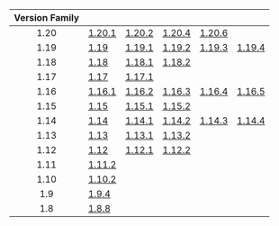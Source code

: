 | Version Family | | | | | |
|:---:|---|---|---|---|---|
| 1.20 | [1.20.1](https://github.com/BaldGang/spigot-build/releases/download/20240504/spigot-1.20.1.jar) | [1.20.2](https://github.com/BaldGang/spigot-build/releases/download/20240504/spigot-1.20.2.jar) | [1.20.4](https://github.com/BaldGang/spigot-build/releases/download/20240504/spigot-1.20.4.jar) | [1.20.6](https://github.com/BaldGang/spigot-build/releases/download/20240504/spigot-1.20.6.jar) | |
| 1.19 | [1.19](https://github.com/BaldGang/spigot-build/releases/download/20240504/spigot-1.19.jar) | [1.19.1](https://github.com/BaldGang/spigot-build/releases/download/20240504/spigot-1.19.1.jar) | [1.19.2](https://github.com/BaldGang/spigot-build/releases/download/20240504/spigot-1.19.2.jar) | [1.19.3](https://github.com/BaldGang/spigot-build/releases/download/20240504/spigot-1.19.3.jar) | [1.19.4](https://github.com/BaldGang/spigot-build/releases/download/20240504/spigot-1.19.4.jar) |
| 1.18 | [1.18](https://github.com/BaldGang/spigot-build/releases/download/20240504/spigot-1.18.jar) | [1.18.1](https://github.com/BaldGang/spigot-build/releases/download/20240504/spigot-1.18.1.jar) | [1.18.2](https://github.com/BaldGang/spigot-build/releases/download/20240504/spigot-1.18.2.jar) | | |
| 1.17 | [1.17](https://github.com/BaldGang/spigot-build/releases/download/20240504/spigot-1.17.jar) | [1.17.1](https://github.com/BaldGang/spigot-build/releases/download/20240504/spigot-1.17.1.jar) | | | |
| 1.16 | [1.16.1](https://github.com/BaldGang/spigot-build/releases/download/20240504/spigot-1.16.1.jar) | [1.16.2](https://github.com/BaldGang/spigot-build/releases/download/20240504/spigot-1.16.2.jar) | [1.16.3](https://github.com/BaldGang/spigot-build/releases/download/20240504/spigot-1.16.3.jar) | [1.16.4](https://github.com/BaldGang/spigot-build/releases/download/20240504/spigot-1.16.4.jar) | [1.16.5](https://github.com/BaldGang/spigot-build/releases/download/20240504/spigot-1.16.5.jar) |
| 1.15 | [1.15](https://github.com/BaldGang/spigot-build/releases/download/20240504/spigot-1.15.jar) | [1.15.1](https://github.com/BaldGang/spigot-build/releases/download/20240504/spigot-1.15.1.jar) | [1.15.2](https://github.com/BaldGang/spigot-build/releases/download/20240504/spigot-1.15.2.jar) | | |
| 1.14 | [1.14](https://github.com/BaldGang/spigot-build/releases/download/20240504/spigot-1.14.jar) | [1.14.1](https://github.com/BaldGang/spigot-build/releases/download/20240504/spigot-1.14.1.jar) | [1.14.2](https://github.com/BaldGang/spigot-build/releases/download/20240504/spigot-1.14.2.jar) | [1.14.3](https://github.com/BaldGang/spigot-build/releases/download/20240504/spigot-1.14.3.jar) | [1.14.4](https://github.com/BaldGang/spigot-build/releases/download/20240504/spigot-1.14.4.jar) |
| 1.13 | [1.13](https://github.com/BaldGang/spigot-build/releases/download/20240504/spigot-1.13.jar) | [1.13.1](https://github.com/BaldGang/spigot-build/releases/download/20240504/spigot-1.13.1.jar) | [1.13.2](https://github.com/BaldGang/spigot-build/releases/download/20240504/spigot-1.13.2.jar) | | |
| 1.12 | [1.12](https://github.com/BaldGang/spigot-build/releases/download/20240504/spigot-1.12.jar) | [1.12.1](https://github.com/BaldGang/spigot-build/releases/download/20240504/spigot-1.12.1.jar) | [1.12.2](https://github.com/BaldGang/spigot-build/releases/download/20240504/spigot-1.12.2.jar) | | |
| 1.11 | [1.11.2](https://github.com/BaldGang/spigot-build/releases/download/20240504/spigot-1.11.2.jar) | | | | |
| 1.10 | [1.10.2](https://github.com/BaldGang/spigot-build/releases/download/20240504/spigot-1.10.2.jar) | | | | |
| 1.9 | [1.9.4](https://github.com/BaldGang/spigot-build/releases/download/20240504/spigot-1.9.4.jar) | | | | |
| 1.8 | [1.8.8](https://github.com/BaldGang/spigot-build/releases/download/20240504/spigot-1.8.8.jar) | | | | |
